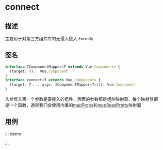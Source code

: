 # connect

## 描述

主要用于对第三方组件库的无侵入接入 Formily

## 签名

```ts
interface IComponentMapper<T extends Vue.Component> {
  (target: T):  Vue.Component
}
interface connect<T extends Vue.Component> {
  (target: T, ...args: IComponentMapper<T>[]): Vue.Component
}
```

入参传入第一个参数是要接入的组件，后面的参数都是组件映射器，每个映射器都是一个函数，通常我们会使用内置的[mapProps](/api/shared/map-props)和[mapReadPretty](/api/shared/map-read-pretty)映射器

## 用例

::: demo
<template>
  <FormProvider :form="form">
    <Form layout="vertical">
      <Field
        name="name"
        title="Name"
        required
        :decorator="[FormItem]"
        :component="[Input, { placeholder: 'Please Input' }]"
      />
      <FormConsumer>
        <template #default="{ form }">
          <div style="white-space: pre; margin-bottom: 16px;">{{JSON.stringify(form.values, null, 2)}}</div>
          <Button
            type="primary"
            @click="() => {
              form.submit(log)
            }"
          >
            Submit
          </Button>
        </template>
      </FormConsumer>
    </Form>
  </FormProvider>
</template>

<script>
import { Form, Input, Button } from 'ant-design-vue'
import { createForm, setValidateLanguage } from '@formily/core'
import {
  FormProvider,
  FormConsumer,
  Field,
  connect,
  mapProps,
} from '@formily/vue'
import 'ant-design-vue/dist/antd.css'

setValidateLanguage('en')

const FormItem = connect(
  Form.Item,
  mapProps(
    {
      title: 'label',
      description: 'extra',
      required: true,
      validateStatus: true,
    },
    (props, field) => {
      return {
        ...props,
        help: field.errors?.length ? field.errors : undefined,
      }
    }
  )
)

export default {
  components: {
    FormProvider,
    FormConsumer,
    Field,
    Form,
    Button
  },
  data() {
    const form = createForm({ validateFirst: true })
    return {
      FormItem,
      Input,
      form
    }
  },
  methods: {
    log (...args) {
      console.log(...args)
    }
  }
}
</script>
:::

